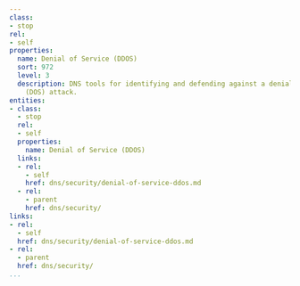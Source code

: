 ```yaml
---
class:
- stop
rel:
- self
properties:
  name: Denial of Service (DDOS)
  sort: 972
  level: 3
  description: DNS tools for identifying and defending against a denial of service
    (DOS) attack.
entities:
- class:
  - stop
  rel:
  - self
  properties:
    name: Denial of Service (DDOS)
  links:
  - rel:
    - self
    href: dns/security/denial-of-service-ddos.md
  - rel:
    - parent
    href: dns/security/
links:
- rel:
  - self
  href: dns/security/denial-of-service-ddos.md
- rel:
  - parent
  href: dns/security/
...
```

